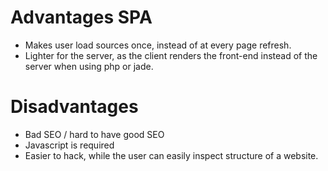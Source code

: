 # Advantages SPA

+ Makes user load sources once, instead of at every page refresh.
+ Lighter for the server, as the client renders the front-end instead of the server when using php or jade.

# Disadvantages

+ Bad SEO / hard to have good SEO
+ Javascript is required
+ Easier to hack, while the user can easily inspect structure of a website.
